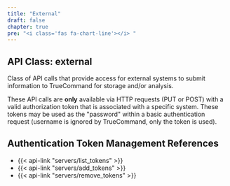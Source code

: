```yaml
---
title: "External"
draft: false
chapter: true
pre: "<i class='fas fa-chart-line'></i>	"
---
```


## API Class: external
Class of API calls that provide access for external systems to submit information to TrueCommand for storage and/or analysis.

These API calls are **only** available via HTTP requests (PUT or POST) with a valid authorization token that is associated with a specific system. These tokens may be used as the "password" within a basic authentication request (username is ignored by TrueCommand, only the token is used).

## Authentication Token Management References
* {{< api-link "servers/list_tokens" >}}
* {{< api-link "servers/add_tokens" >}}
* {{< api-link "servers/remove_tokens" >}}
